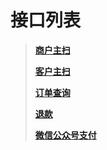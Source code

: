 # 接口列表

> [**商户主扫**](/scanAPI/api-list/pay.md)
>
> [**客户主扫**](/scanAPI/api-list/payCode.md)
>
> [**订单查询**](/scanAPI/api-list/search-order.md)
>
> [**退款**](/scanAPI/api-list/refund.md)
>
> [**微信公众号支付**](/scanAPI/api-list/wechat-OfficialAccounts.md)



